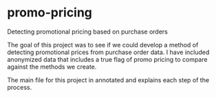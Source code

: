 # promo-pricing
Detecting promotional pricing based on purchase orders

The goal of this project was to see if we could develop a method of detecting promotional prices from purchase order data.
I have included anonymized data that includes a true flag of promo pricing to compare against the methods we create.

The main file for this project in annotated and explains each step of the process.
